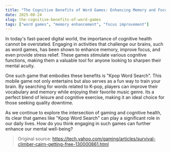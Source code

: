```yaml
---
title: "The Cognitive Benefits of Word Games: Enhancing Memory and Focus"
date: 2025-08-24
slug: the-cognitive-benefits-of-word-games
tags: ["word games", "memory enhancement", "focus improvement"]
---
```


In today's fast-paced digital world, the importance of cognitive health cannot be overstated. Engaging in activities that challenge our brains, such as word games, has been shown to enhance memory, improve focus, and even provide stress relief. These games stimulate various cognitive functions, making them a valuable tool for anyone looking to sharpen their mental acuity.

One such game that embodies these benefits is "Kpop Word Search". This mobile game not only entertains but also serves as a fun way to train your brain. By searching for words related to K-pop, players can improve their vocabulary and memory while enjoying their favorite music genre. Its a perfect blend of leisure and cognitive exercise, making it an ideal choice for those seeking quality downtime.

As we continue to explore the intersection of gaming and cognitive health, its clear that games like "Kpop Word Search" can play a significant role in our daily lives. How do you think engaging in such games can further enhance our mental well-being?
> Original source: https://tech.yahoo.com/gaming/articles/survival-climber-cairn-getting-free-130000861.html